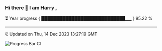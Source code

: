 ### Hi there 👋 I am Harry , 

⏳ Year progress { ████████████████████████████▁▁ } 95.22 %

---

⏰ Updated on Thu, 14 Dec 2023 13:27:19 GMT

![Progress Bar CI](https://github.com/duykhang68/duykhang68/workflows/Progress%20Bar%20CI/badge.svg)
